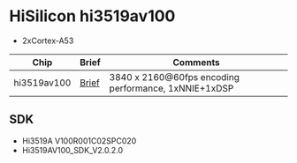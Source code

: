 # HiSilicon hi3519av100

* 2xCortex-A53

|Chip       |Brief                   |Comments|
|-----------|------------------------|--------|
|hi3519av100|[Brief](briefs/hi3519av100.pdf)|3840 x 2160@60fps encoding performance, 1xNNIE+1xDSP|

## SDK

* Hi3519A V100R001C02SPC020
* Hi3519AV100_SDK_V2.0.2.0
